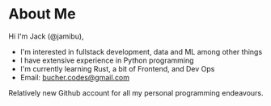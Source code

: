 # About Me
Hi I'm Jack (@jamibu),

- I'm interested in fullstack development, data and ML among other things
- I have extensive experience in Python programming 
- I'm currently learning Rust, a bit of Frontend, and Dev Ops
- Email: bucher.codes@gmail.com

Relatively new Github account for all my personal programming endeavours.
<!---
jamibu/jamibu is a ✨ special ✨ repository because its `README.md` (this file) appears on your GitHub profile.
You can click the Preview link to take a look at your changes.
--->
